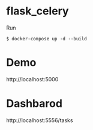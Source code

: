 # flask_celery

Run
```
$ docker-compose up -d --build
```
# Demo 
http://localhost:5000

# Dashbarod
http://localhost:5556/tasks
